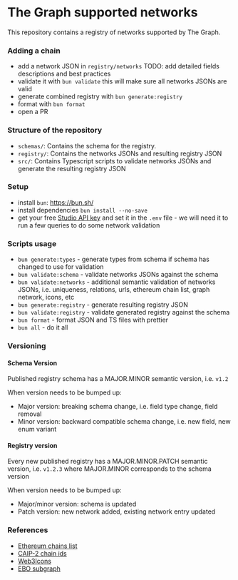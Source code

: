 # The Graph supported networks

This repository contains a registry of networks supported by The Graph.

### Adding a chain

- add a network JSON in `registry/networks` TODO: add detailed fields descriptions and best practices
- validate it with `bun validate` this will make sure all networks JSONs are valid
- generate combined registry with `bun generate:registry`
- format with `bun format`
- open a PR


### Structure of the repository

- `schemas/`: Contains the schema for the registry.
- `registry/`: Contains the networks JSONs and resulting registry JSON
- `src/`: Contains Typescript scripts to validate networks JSONs and generate the resulting registry JSON

### Setup

- install `bun`: https://bun.sh/
- install dependencies `bun install --no-save`
- get your free [Studio API key](https://thegraph.com/studio/apikeys/) and set it in the `.env` file - we will need it to run a few queries to do some network validation


### Scripts usage

- `bun generate:types` - generate types from schema if schema has changed to use for validation
- `bun validate:schema` - validate networks JSONs against the schema
- `bun validate:networks` - additional semantic validation of networks JSONs, i.e. uniqueness, relations, urls, ethereum chain list, graph network, icons, etc
- `bun generate:registry` - generate resulting registry JSON
- `bun validate:registry` - validate generated registry against the schema
- `bun format` - format JSON and TS files with prettier
- `bun all` - do it all

### Versioning

#### Schema Version

Published registry schema has a MAJOR.MINOR semantic version, i.e. `v1.2`

When version needs to be bumped up:
- Major version: breaking schema change, i.e. field type change, field removal
- Minor version: backward compatible schema change, i.e. new field, new enum variant

#### Registry version

Every new published registry has a MAJOR.MINOR.PATCH semantic version, i.e. `v1.2.3` where MAJOR.MINOR corresponds to the schema version

When version needs to be bumped up:
- Major/minor version: schema is updated
- Patch version: new network added, existing network entry updated

### References

- [Ethereum chains list](https://github.com/ethereum-lists/chains)
- [CAIP-2 chain ids](https://chainagnostic.org/CAIPs/caip-2)
- [Web3Icons](https://github.com/0xa3k5/web3icons/tree/main/raw-svgs/networks/branded)
- [EBO subgraph](https://thegraph.com/explorer/subgraphs/4KFYqUWRTZQ9gn7GPHC6YQ2q15chJfVrX43ezYcwkgxB)
